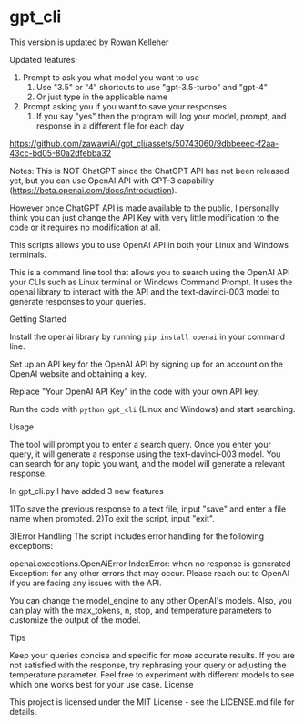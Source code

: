 # gpt_cli

This version is updated by Rowan Kelleher

Updated features:
1. Prompt to ask you what model you want to use
   1. Use "3.5" or "4" shortcuts to use "gpt-3.5-turbo" and "gpt-4"
   2. Or just type in the applicable name
2. Prompt asking you if you want to save your responses
   1. If you say "yes" then the program will log your model, prompt, and response in a different file for each day


https://github.com/zawawiAI/gpt_cli/assets/50743060/9dbbeeec-f2aa-43cc-bd05-80a2dfebba32




Notes: This is NOT ChatGPT since the ChatGPT API has not been released yet, but you can use OpenAI API with GPT-3 capability (https://beta.openai.com/docs/introduction).

However once ChatGPT API is made available to the public, I personally think you can just change the API Key with very little modification to the code or it requires no modification at all.


This scripts allows you to use OpenAI API in both your Linux and Windows terminals. 

This is a command line tool that allows you to search using the OpenAI API your CLIs such as Linux terminal or Windows Command Prompt. It uses the openai library to interact with the API and the text-davinci-003 model to generate responses to your queries.

Getting Started

Install the openai library by running `pip install openai` in your command line.

Set up an API key for the OpenAI API by signing up for an account on the OpenAI website and obtaining a key.

Replace "Your OpenAI API Key" in the code with your own API key.

Run the code with `python gpt_cli` (Linux and Windows) and start searching.

Usage

The tool will prompt you to enter a search query. Once you enter your query, it will generate a response using the text-davinci-003 model. You can search for any topic you want, and the model will generate a relevant response.

In gpt_cli.py I have added 3 new features

1)To save the previous response to a text file, input "save" and enter a file name when prompted.
2)To exit the script, input "exit".

3)Error Handling
The script includes error handling for the following exceptions:

openai.exceptions.OpenAiError
IndexError: when no response is generated
Exception: for any other errors that may occur.
Please reach out to OpenAI if you are facing any issues with the API.


You can change the model_engine to any other OpenAI's models. Also, you can play with the max_tokens, n, stop, and temperature parameters to customize the output of the model.

Tips

Keep your queries concise and specific for more accurate results.
If you are not satisfied with the response, try rephrasing your query or adjusting the temperature parameter.
Feel free to experiment with different models to see which one works best for your use case.
License

This project is licensed under the MIT License - see the LICENSE.md file for details.
